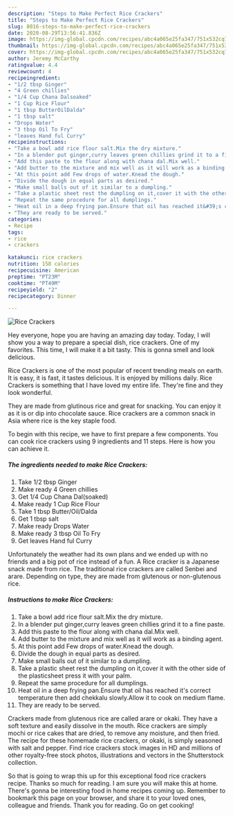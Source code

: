 ```yaml
---
description: "Steps to Make Perfect Rice Crackers"
title: "Steps to Make Perfect Rice Crackers"
slug: 8016-steps-to-make-perfect-rice-crackers
date: 2020-08-29T13:56:41.836Z
image: https://img-global.cpcdn.com/recipes/abc4a065e25fa347/751x532cq70/rice-crackers-recipe-main-photo.jpg
thumbnail: https://img-global.cpcdn.com/recipes/abc4a065e25fa347/751x532cq70/rice-crackers-recipe-main-photo.jpg
cover: https://img-global.cpcdn.com/recipes/abc4a065e25fa347/751x532cq70/rice-crackers-recipe-main-photo.jpg
author: Jeremy McCarthy
ratingvalue: 4.4
reviewcount: 4
recipeingredient:
- "1/2 tbsp Ginger"
- "4 Green chillies"
- "1/4 Cup Chana Dalsoaked"
- "1 Cup Rice Flour"
- "1 tbsp ButterOilDalda"
- "1 tbsp salt"
- "Drops Water"
- "3 tbsp Oil To Fry"
- "leaves Hand ful Curry"
recipeinstructions:
- "Take a bowl add rice flour salt.Mix the dry mixture."
- "In a blender put ginger,curry leaves green chillies grind it to a fine paste."
- "Add this paste to the flour along with chana dal.Mix well."
- "Add butter to the mixture and mix well as it will work as a binding agent."
- "At this point add Few drops of water.Knead the dough."
- "Divide the dough in equal parts as desired."
- "Make small balls out of it similar to a dumpling."
- "Take a plastic sheet rest the dumpling on it,cover it with the other side of the plasticsheet press it with your palm."
- "Repeat the same procedure for all dumplings."
- "Heat oil in a deep frying pan.Ensure that oil has reached it&#39;s correct temperature then add chekkalu slowly.Allow it to cook on medium flame."
- "They are ready to be served."
categories:
- Recipe
tags:
- rice
- crackers

katakunci: rice crackers 
nutrition: 158 calories
recipecuisine: American
preptime: "PT23M"
cooktime: "PT49M"
recipeyield: "2"
recipecategory: Dinner

---
```



![Rice Crackers](https://img-global.cpcdn.com/recipes/abc4a065e25fa347/751x532cq70/rice-crackers-recipe-main-photo.jpg)

Hey everyone, hope you are having an amazing day today. Today, I will show you a way to prepare a special dish, rice crackers. One of my favorites. This time, I will make it a bit tasty. This is gonna smell and look delicious.

Rice Crackers is one of the most popular of recent trending meals on earth. It is easy, it is fast, it tastes delicious. It is enjoyed by millions daily. Rice Crackers is something that I have loved my entire life. They're fine and they look wonderful.

They are made from glutinous rice and great for snacking. You can enjoy it as it is or dip into chocolate sauce. Rice crackers are a common snack in Asia where rice is the key staple food.


To begin with this recipe, we have to first prepare a few components. You can cook rice crackers using 9 ingredients and 11 steps. Here is how you can achieve it.

<!--inarticleads1-->

##### The ingredients needed to make Rice Crackers:

1. Take 1/2 tbsp Ginger
1. Make ready 4 Green chillies
1. Get 1/4 Cup Chana Dal(soaked)
1. Make ready 1 Cup Rice Flour
1. Take 1 tbsp Butter/Oil/Dalda
1. Get 1 tbsp salt
1. Make ready Drops Water
1. Make ready 3 tbsp Oil To Fry
1. Get leaves Hand ful Curry


Unfortunately the weather had its own plans and we ended up with no friends and a big pot of rice instead of a fun. A Rice cracker is a Japanese snack made from rice. The traditional rice crackers are called Senbei and arare. Depending on type, they are made from glutenous or non-glutenous rice. 

<!--inarticleads2-->

##### Instructions to make Rice Crackers:

1. Take a bowl add rice flour salt.Mix the dry mixture.
1. In a blender put ginger,curry leaves green chillies grind it to a fine paste.
1. Add this paste to the flour along with chana dal.Mix well.
1. Add butter to the mixture and mix well as it will work as a binding agent.
1. At this point add Few drops of water.Knead the dough.
1. Divide the dough in equal parts as desired.
1. Make small balls out of it similar to a dumpling.
1. Take a plastic sheet rest the dumpling on it,cover it with the other side of the plasticsheet press it with your palm.
1. Repeat the same procedure for all dumplings.
1. Heat oil in a deep frying pan.Ensure that oil has reached it&#39;s correct temperature then add chekkalu slowly.Allow it to cook on medium flame.
1. They are ready to be served.


Crackers made from glutenous rice are called arare or okaki. They have a soft texture and easily dissolve in the mouth. Rice crackers are simply mochi or rice cakes that are dried, to remove any moisture, and then fried. The recipe for these homemade rice crackers, or okaki, is simply seasoned with salt and pepper. Find rice crackers stock images in HD and millions of other royalty-free stock photos, illustrations and vectors in the Shutterstock collection. 

So that is going to wrap this up for this exceptional food rice crackers recipe. Thanks so much for reading. I am sure you will make this at home. There's gonna be interesting food in home recipes coming up. Remember to bookmark this page on your browser, and share it to your loved ones, colleague and friends. Thank you for reading. Go on get cooking!
